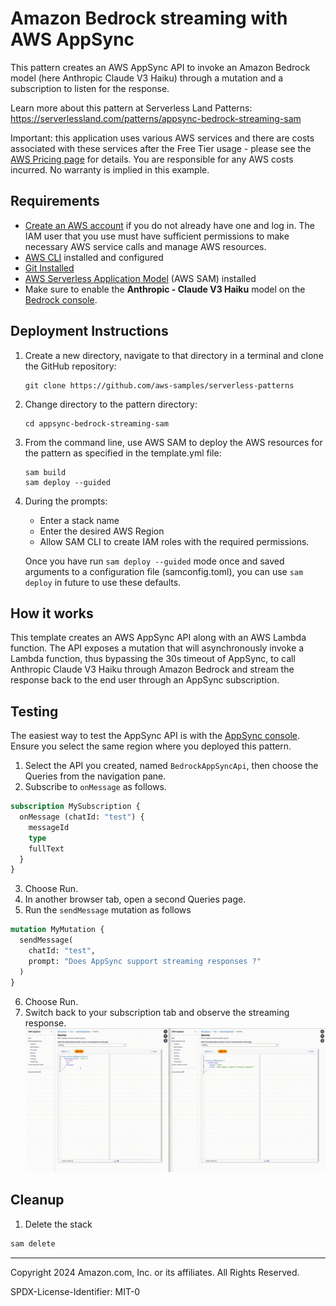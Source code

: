 # Amazon Bedrock streaming with AWS AppSync

This pattern creates an AWS AppSync API to invoke an Amazon Bedrock model (here Anthropic Claude V3 Haiku) through a mutation and a subscription to listen for the response.

Learn more about this pattern at Serverless Land Patterns: https://serverlessland.com/patterns/appsync-bedrock-streaming-sam

Important: this application uses various AWS services and there are costs associated with these services after the Free Tier usage - please see the [AWS Pricing page](https://aws.amazon.com/pricing/) for details. You are responsible for any AWS costs incurred. No warranty is implied in this example.

## Requirements

* [Create an AWS account](https://portal.aws.amazon.com/gp/aws/developer/registration/index.html) if you do not already have one and log in. The IAM user that you use must have sufficient permissions to make necessary AWS service calls and manage AWS resources.
* [AWS CLI](https://docs.aws.amazon.com/cli/latest/userguide/install-cliv2.html) installed and configured
* [Git Installed](https://git-scm.com/book/en/v2/Getting-Started-Installing-Git)
* [AWS Serverless Application Model](https://docs.aws.amazon.com/serverless-application-model/latest/developerguide/serverless-sam-cli-install.html) (AWS SAM) installed
* Make sure to enable the **Anthropic - Claude V3 Haiku** model on the [Bedrock console](https://console.aws.amazon.com/bedrock/home#/modelaccess).

## Deployment Instructions

1. Create a new directory, navigate to that directory in a terminal and clone the GitHub repository:
    ``` 
    git clone https://github.com/aws-samples/serverless-patterns
    ```
2. Change directory to the pattern directory:
    ```
    cd appsync-bedrock-streaming-sam
    ```
3. From the command line, use AWS SAM to deploy the AWS resources for the pattern as specified in the template.yml file:
    ```
    sam build
    sam deploy --guided
    ```
4. During the prompts:
    * Enter a stack name
    * Enter the desired AWS Region
    * Allow SAM CLI to create IAM roles with the required permissions.

    Once you have run `sam deploy --guided` mode once and saved arguments to a configuration file (samconfig.toml), you can use `sam deploy` in future to use these defaults.

## How it works

This template creates an AWS AppSync API along with an AWS Lambda function. The API exposes a mutation that will asynchronously invoke a Lambda function, thus bypassing the 30s timeout of AppSync, to call Anthropic Claude V3 Haiku through Amazon Bedrock and stream the response back to the end user through an AppSync subscription.

## Testing

The easiest way to test the AppSync API is with the [AppSync console](https://console.aws.amazon.com/appsync/home#/apis). Ensure you select the same region where you deployed this pattern.

1. Select the API you created, named `BedrockAppSyncApi`, then choose the Queries from the navigation pane.
2. Subscribe to `onMessage` as follows.
  ```graphql
  subscription MySubscription {
    onMessage (chatId: "test") {
      messageId
      type
      fullText
    }
  }
  ```
3. Choose Run.
4. In another browser tab, open a second Queries page.
5. Run the `sendMessage` mutation as follows
  ```graphql
  mutation MyMutation {
    sendMessage(
      chatId: "test", 
      prompt: "Does AppSync support streaming responses ?"
    )
  }
  ```
6. Choose Run.
7. Switch back to your subscription tab and observe the streaming response.
  ![recording](recording.gif)

## Cleanup
 
1. Delete the stack
  ```bash
  sam delete
  ```
----
Copyright 2024 Amazon.com, Inc. or its affiliates. All Rights Reserved.

SPDX-License-Identifier: MIT-0
